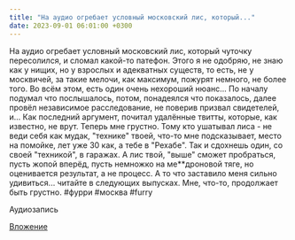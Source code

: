 ```yaml
---
title: "На аудио огребает условный московский лис, который..."
date: 2023-09-01 06:01:00 +0300
---
```


На аудио огребает условный московский лис, который чуточку пересолился, и сломал какой-то патефон.
Этого я не одобряю, не знаю как у нищих, но у взрослых и адекватных существ, то есть, не у москвичей, за такие мелочи, как максимум, пожурят немного, не более того.
Во всём этом, есть один очень нехороший нюанс... По началу подумал что послышалось, потом, понадеялся что показалось, далее провёл независимое расследование, не поверив призвал свидетелей, и... Как последний аргумент, почитал удалённые твитты, которые, как известно, не врут.
Теперь мне грустно.
Тому кто ушатывал лиса - не веди себя как мудак, "технике" твоей, что-то мне подсказывает, место на помойке, лет уже 30 как, а тебе в "Рехабе". Так и сдохнешь один, со своей "техникой", в гаражах. А лис твой, "выше" сможет пробраться, пусть жопой вперёд, пусть немножко на ме**дроновой тяге, но оценивается результат, а не процесс.
А то что заставило меня сильно удивиться... читайте в следующих выпусках. Мне, что-то, продолжает быть грустно.
#фурри #москва #furry

Аудиозапись

[Вложение](/assets/vk_photos/4/JVrcR0QpKzY.jpg)
